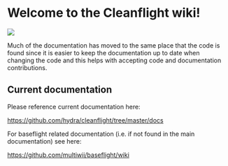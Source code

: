 # Welcome to the Cleanflight wiki!

![](https://raw.github.com/wiki/hydra/cleanflight/images/cleanflight/icon_128.png)

Much of the documentation has moved to the same place that the code is found since it is easier to keep the documentation up to date when changing the code and this helps with accepting code and documentation contributions.

## Current documentation

Please reference current documentation here:

https://github.com/hydra/cleanflight/tree/master/docs

For baseflight related documentation (i.e. if not found in the main documentation) see here:

https://github.com/multiwii/baseflight/wiki
